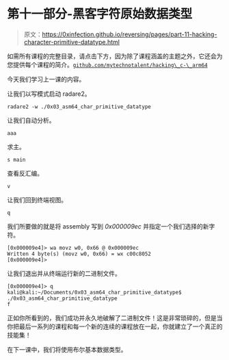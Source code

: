 # 第十一部分-黑客字符原始数据类型

> 原文：<https://0xinfection.github.io/reversing/pages/part-11-hacking-character-primitive-datatype.html>

如需所有课程的完整目录，请点击下方，因为除了课程涵盖的主题之外，它还会为您提供每个课程的简介。[`github.com/mytechnotalent/hacking\_c-\_arm64`](https://github.com/mytechnotalent/hacking\_c-\_arm64)

今天我们学习上一课的内容。

让我们以写模式启动 radare2。

```
radare2 -w ./0x03_asm64_char_primitive_datatype

```

让我们自动分析。

```
aaa

```

求主。

```
s main

```

查看反汇编。

```
v

```

让我们回到终端视图。

```
q

```

我们所要做的就是将 assembly 写到 *0x000009ec* 并指定一个我们选择的新字符。

```
[0x000009e4]> wa movz w0, 0x66 @ 0x000009ec
Written 4 byte(s) (movz w0, 0x66) = wx c00c8052
[0x000009e4]>

```

让我们退出并从终端运行新的二进制文件。

```
[0x000009e4]> q
kali@kali:~/Documents/0x03_asm64_char_primitive_datatype$ ./0x03_asm64_char_primitive_datatype
f

```

正如你所看到的，我们成功并永久地破解了二进制文件！这是非常琐碎的，但是当你把最后一系列的课程和每一个新的连续的课程放在一起，你就建立了一个真正的技能集！

在下一课中，我们将使用布尔基本数据类型。